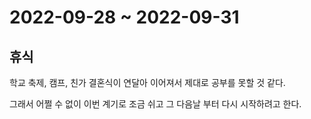 # 2022-09-28 ~ 2022-09-31

## 휴식

학교 축제, 캠프, 친가 결혼식이 연달아 이어져서 제대로 공부를 못할 것 같다.

그래서 어쩔 수 없이 이번 계기로 조금 쉬고 그 다음날 부터 다시 시작하려고 한다.
